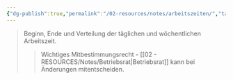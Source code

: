 ```yaml
---
{"dg-publish":true,"permalink":"/02-resources/notes/arbeitszeiten/","tags":["arbeitsorganisation","betriebsrat/mitbestimmung","wirtschaft/arbeitsrecht"],"noteIcon":"","updated":"2025-10-29T12:59:02.573+01:00"}
---
```


>Beginn, Ende und Verteilung der täglichen und wöchentlichen Arbeitszeit.
>>Wichtiges Mitbestimmungsrecht - [[02 - RESOURCES/Notes/Betriebsrat\|Betriebsrat]] kann bei Änderungen mitentscheiden.